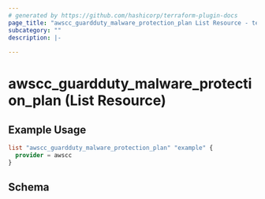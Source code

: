 ```yaml
---
# generated by https://github.com/hashicorp/terraform-plugin-docs
page_title: "awscc_guardduty_malware_protection_plan List Resource - terraform-provider-awscc"
subcategory: ""
description: |-
  
---
```


# awscc_guardduty_malware_protection_plan (List Resource)



## Example Usage

```terraform
list "awscc_guardduty_malware_protection_plan" "example" {
  provider = awscc
}
```

<!-- schema generated by tfplugindocs -->
## Schema
